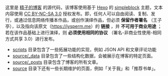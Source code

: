 这里是 [精子的博客](https://jysperm.me) 的源代码，该博客使用基于 [Hexo](http://hexo.io) 的 [simpleblock](https://github.com/jysperm/hexo-theme-simpleblock) 主题，文本内容使用 [CC BY-NC-SA 3.0](http://creativecommons.org/licenses/by-nc-sa/3.0/cn) 授权发布。即，任何人可以自由阅读、复制、发行，或通过信息网络传播本作品，或创作演绎作品，但必须 **保留作者署名** （王子亭），以及指向该原文（<https://jysperm.me>）的 **链接** ，并 **不可用于商业用途** ；若在该作品基础上进行演绎，则 **必须使用相同的协议** （署名-非商业性使用-相同方式共享 3.0）进行发布。

* [scripts](https://github.com/jysperm/blog/tree/master/scripts) 目录包含了一些拓展功能的实现，例如 JSON API 和文章评论功能
* [source/_data](https://github.com/jysperm/blog/tree/master/source/_data) 目录包含了一些结构化数据，会被展示在博客的特定页面。
* [source/_posts](https://github.com/jysperm/blog/tree/master/source/_posts) 目录包含了博客的所有文章。
* [source](https://github.com/jysperm/blog/tree/master/source) 目录下还有一些长期维护的页面，例如「关于我」和「推荐书单」。

